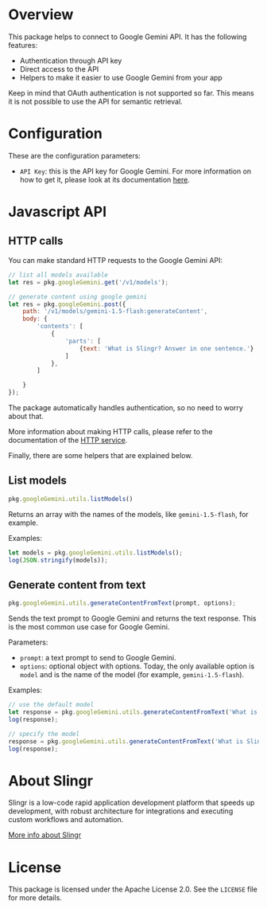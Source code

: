 # Overview

This package helps to connect to Google Gemini API. It has the following features:

- Authentication through API key
- Direct access to the API
- Helpers to make it easier to use Google Gemini from your app

Keep in mind that OAuth authentication is not supported so far. This means it is not possible to use the API for semantic retrieval.

# Configuration

These are the configuration parameters:

- `API Key`: this is the API key for Google Gemini. For more information on how to get it, please look at its documentation [here](https://ai.google.dev/gemini-api/docs/api-key).

# Javascript API

## HTTP calls

You can make standard HTTP requests to the Google Gemini API:

```js
// list all models available
let res = pkg.googleGemini.get('/v1/models');

// generate content using google gemini
let res = pkg.googleGemini.post({
    path: '/v1/models/gemini-1.5-flash:generateContent',
    body: {
        'contents': [
            {
                'parts': [
                    {text: 'What is Slingr? Answer in one sentence.'}
                ]
            },
        ]

    }
});
```

The package automatically handles authentication, so no need to worry about that.

More information about making HTTP calls, please refer to the documentation of the [HTTP service](https://github.com/slingr-stack/http-service). 

Finally, there are some helpers that are explained below.

## List models

```js
pkg.googleGemini.utils.listModels()
```

Returns an array with the names of the models, like `gemini-1.5-flash`, for example.

Examples:

```js
let models = pkg.googleGemini.utils.listModels();
log(JSON.stringify(models));
```

## Generate content from text

```js
pkg.googleGemini.utils.generateContentFromText(prompt, options);
```

Sends the text prompt to Google Gemini and returns the text response. This is the most common use case for Google Gemini.

Parameters:

- `prompt`: a text prompt to send to Google Gemini.
- `options`: optional object with options. Today, the only available option is `model` and is the name of the model (for example, `gemini-1.5-flash`).

Examples:

```js
// use the default model
let response = pkg.googleGemini.utils.generateContentFromText('What is Slingr? Answer in one sentence.');
log(response);

// specify the model
response = pkg.googleGemini.utils.generateContentFromText('What is Slingr? Answer in one sentence.', {model: 'gemini-1.0-pro'});
log(response);
```

# About Slingr

Slingr is a low-code rapid application development platform that speeds up development,
with robust architecture for integrations and executing custom workflows and automation.

[More info about Slingr](https://slingr.io)

# License

This package is licensed under the Apache License 2.0. See the `LICENSE` file for more details.
